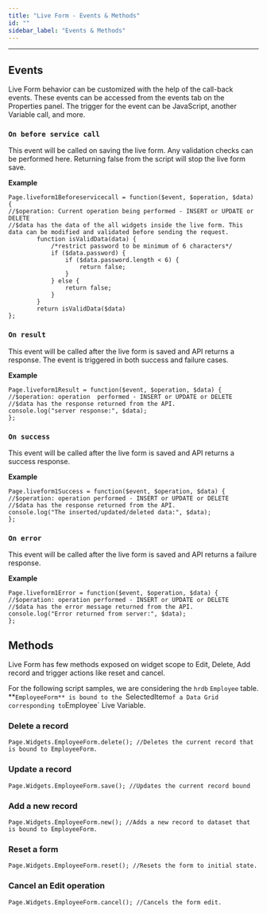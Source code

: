 ```yaml
---
title: "Live Form - Events & Methods"
id: ""
sidebar_label: "Events & Methods"
---
```

---

## Events

Live Form behavior can be customized with the help of the call-back events. These events can be accessed from the events tab on the Properties panel. The trigger for the event can be JavaScript, another Variable call, and more.

### `On before service call`

This event will be called on saving the live form. Any validation checks can be performed here. Returning false from the script will stop the live form save. 

**Example**

```
Page.liveform1Beforeservicecall = function($event, $operation, $data) {
//$operation: Current operation being performed - INSERT or UPDATE or DELETE
//$data has the data of the all widgets inside the live form. This data can be modified and validated before sending the request.
        function isValidData(data) {
            /*restrict password to be minimum of 6 characters*/
            if ($data.password) {
                if ($data.password.length < 6) {
                    return false;
                }
            } else {
                return false;
            }
        }
        return isValidData($data)
};
```

### `On result`
This event will be called after the live form is saved and API returns a response. The event is triggered in both success and failure cases.

**Example**

```
Page.liveform1Result = function($event, $operation, $data) {
//$operation: operation  performed - INSERT or UPDATE or DELETE
//$data has the response returned from the API.
console.log("server response:", $data);
};
```

### `On success`
This event will be called after the live form is saved and API returns a success response. 

**Example**

```
Page.liveform1Success = function($event, $operation, $data) {
//$operation: operation performed - INSERT or UPDATE or DELETE
//$data has the response returned from the API.
console.log("The inserted/updated/deleted data:", $data);
};
```

### `On error` 
This event will be called after the live form is saved and API returns a failure response. 

**Example**
```
Page.liveform1Error = function($event, $operation, $data) {
//$operation: operation performed - INSERT or UPDATE or DELETE
//$data has the error message returned from the API.
console.log("Error returned from server:", $data);
};
```

## Methods

Live Form has few methods exposed on widget scope to Edit, Delete, Add record and trigger actions like reset and cancel.

For the following script samples, we are considering the `hrdb` `Employee` table. **`EmployeeForm** is bound to the `SelectedItem` of a Data Grid corresponding to `Employee` Live Variable.

### Delete a record
```    
Page.Widgets.EmployeeForm.delete(); //Deletes the current record that is bound to EmployeeForm.
```    

### Update a record
```    
Page.Widgets.EmployeeForm.save(); //Updates the current record bound
```

### Add a new record
```    
Page.Widgets.EmployeeForm.new(); //Adds a new record to dataset that is bound to EmployeeForm.
```

### Reset a form
```    
Page.Widgets.EmployeeForm.reset(); //Resets the form to initial state.
```

### Cancel an Edit operation
```    
Page.Widgets.EmployeeForm.cancel(); //Cancels the form edit.
```    
     


